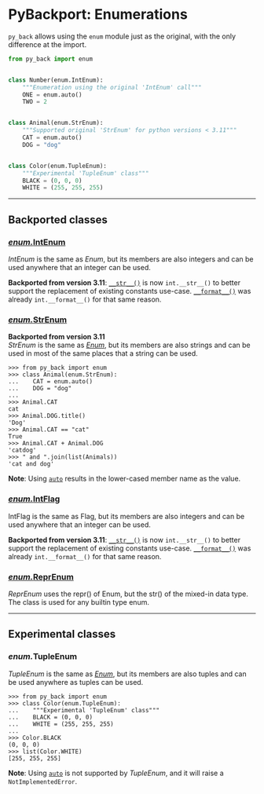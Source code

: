 # PyBackport: Enumerations

`py_back` allows using the `enum` module just as the original, with the only difference at the import.

```python
from py_back import enum


class Number(enum.IntEnum):
    """Enumeration using the original 'IntEnum' call"""
    ONE = enum.auto()
    TWO = 2


class Animal(enum.StrEnum):
    """Supported original 'StrEnum' for python versions < 3.11"""
    CAT = enum.auto()
    DOG = "dog"


class Color(enum.TupleEnum):
    """Experimental 'TupleEnum' class"""
    BLACK = (0, 0, 0)
    WHITE = (255, 255, 255)
```

---
## Backported classes

### [_enum._**IntEnum**](https://docs.python.org/3/library/enum.html#enum.IntEnum)

_IntEnum_ is the same as _Enum_, but its members are also integers and can be used anywhere that an integer can be used.

**Backported from version 3.11**: 
[`__str__()`](https://docs.python.org/3/reference/datamodel.html#object.__str__) is now `int.__str__()` to better support the replacement of existing constants use-case.
[`__format__()`](https://docs.python.org/3/reference/datamodel.html#object.__format__) was already `int.__format__()` for that same reason.

### [_enum._**StrEnum**](https://docs.python.org/3.11/library/enum.html#enum.StrEnum)

**Backported from version 3.11**<br/>
_StrEnum_ is the same as [_Enum_](https://docs.python.org/3.12/library/enum.html#enum.Enum), but its members are also strings and can be used in most of the same places that a string can be used.

```pycon
>>> from py_back import enum
>>> class Animal(enum.StrEnum):
...    CAT = enum.auto()
...    DOG = "dog"
...
>>> Animal.CAT
cat
>>> Animal.DOG.title()
'Dog'
>>> Animal.CAT == "cat"
True
>>> Animal.CAT + Animal.DOG
'catdog'
>>> " and ".join(list(Animals))
'cat and dog'
```

**Note**: Using [`auto`](https://docs.python.org/3.12/library/enum.html#enum.auto) results in the lower-cased member name as the value.

### [_enum._**IntFlag**](https://docs.python.org/3/library/enum.html#enum.IntFlag)

IntFlag is the same as Flag, but its members are also integers and can be used anywhere that an integer can be used.

**Backported from version 3.11**: 
[`__str__()`](https://docs.python.org/3/reference/datamodel.html#object.__str__) is now `int.__str__()` to better support the replacement of existing constants use-case.
[`__format__()`](https://docs.python.org/3/reference/datamodel.html#object.__format__) was already `int.__format__()` for that same reason.

### [_enum._**ReprEnum**](https://docs.python.org/3/library/enum.html#enum.ReprEnum)

_ReprEnum_ uses the repr() of Enum, but the str() of the mixed-in data type.
The class is used for any builtin type enum.

---
## Experimental classes

### _enum._**TupleEnum**

_TupleEnum_ is the same as [_Enum_](https://docs.python.org/3.12/library/enum.html#enum.Enum), but its members are also tuples and can be used anywhere as tuples can be used.

```pycon
>>> from py_back import enum
>>> class Color(enum.TupleEnum):
...    """Experimental 'TupleEnum' class"""
...    BLACK = (0, 0, 0)
...    WHITE = (255, 255, 255)
...
>>> Color.BLACK
(0, 0, 0)
>>> list(Color.WHITE)
[255, 255, 255]
```

**Note**: Using [`auto`](https://docs.python.org/3.12/library/enum.html#enum.auto) is not supported by _TupleEnum_, and it will raise a `NotImplementedError`.
